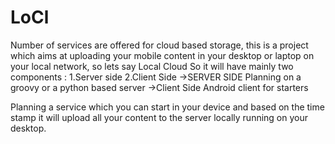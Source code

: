 # LoCl
Number of services are offered for cloud based storage, this is a project which aims at uploading your mobile content in your desktop or laptop on your local network, so lets say Local Cloud
So it will have mainly two components : 
  1.Server side 
  2.Client Side
->SERVER SIDE
  Planning on a groovy or a python based server
->Client Side
  Android client for starters

Planning a service which you can start in your device and based on the time stamp it will upload all your content to the server locally running on your desktop.

